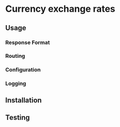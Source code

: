 # Currency exchange rates

## Usage

### Response Format

### Routing

### Configuration

### Logging

## Installation

## Testing
